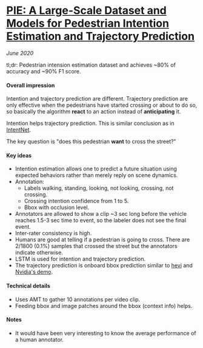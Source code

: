# [PIE: A Large-Scale Dataset and Models for Pedestrian Intention Estimation and Trajectory Prediction](http://openaccess.thecvf.com/content_ICCV_2019/papers/Rasouli_PIE_A_Large-Scale_Dataset_and_Models_for_Pedestrian_Intention_Estimation_ICCV_2019_paper.pdf)

_June 2020_

tl;dr: Pedestrian intension estimation dataset and achieves ~80% of accuracy and ~90% F1 score.

#### Overall impression
Intention and trajectory prediction are different. Trajectory prediction are only effective when the pedestrians have started crossing or about to do so, so basically the algorithm **react** to an action instead of **anticipating** it.

Intention helps trajectory prediction. This is similar conclusion as in [IntentNet](intentnet.md).

The key question is "does this pedestrian **want** to cross the street?"

#### Key ideas
- Intention estimation allows one to predict a future situation using expected behaviors rather than merely reply on scene dynamics.
- Annotation:
	- Labels walking, standing, looking, not looking, crossing, not crossing.
	- Crossing intention confidence from 1 to 5. 
	- Bbox with occlusion level.
- Annotators are allowed to show a clip ~3 sec long before the vehicle reaches 1.5-3 sec time to event, so the labeler does not see the final event. 
- Inter-rater consistency is high. 
- Humans are good at telling if a pedestrian is going to cross. There are 2/1800 (0.1%) samples that crossed the street but the annotators indicate otherwise. 
- LSTM is used for intention and trajectory prediction.
- The trajectory prediction is onboard bbox prediction similar to [hevi](hevi.md) and [Nvidia's demo](https://www.youtube.com/watch?v=OT_MxopvfQ0).

#### Technical details
- Uses AMT to gather 10 annotations per video clip. 
- Feeding bbox and image patches around the bbox (context info) helps. 

#### Notes
- It would have been very interesting to know the average performance of a human annotator. 

